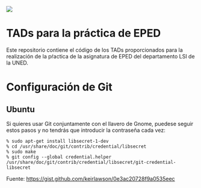 ![](http://www.lsi.uned.es/images/banners/lsi/Lenguajes-y-sistemas.jpg)

# TADs para la práctica de EPED

Este repositorio contiene el código de los TADs proporcionados para la
realización de la pŕactica de la asignatura de EPED del departamento
LSI de la UNED.

# Configuración de Git

## Ubuntu
Si quieres usar Git conjuntamente con el llavero de Gnome, puedese seguir
estos pasos y no tendrás que introducir la contraseña cada vez:
```
% sudo apt-get install libsecret-1-dev
% cd /usr/share/doc/git/contrib/credential/libsecret
% sudo make
% git config --global credential.helper /usr/share/doc/git/contrib/credential/libsecret/git-credential-libsecret
```
Fuente: https://gist.github.com/keirlawson/0e3ac20728f9a0535eec
